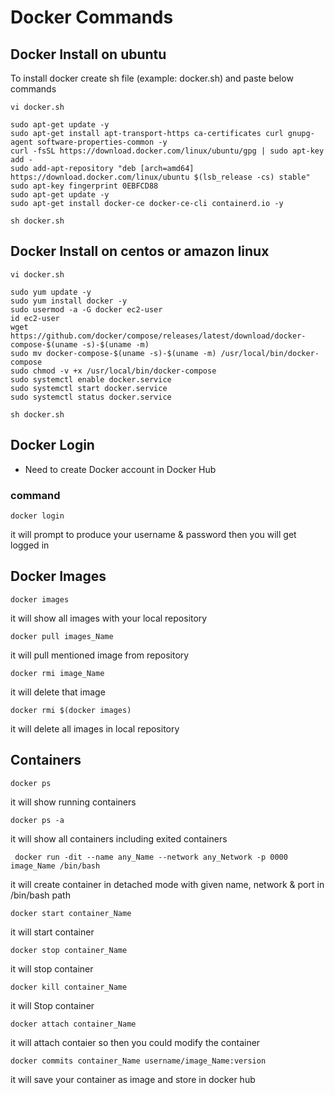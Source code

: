 # Docker Commands

## Docker Install on ubuntu
To install docker create sh file (example: docker.sh) and paste below commands

```
vi docker.sh
```
```
sudo apt-get update -y
sudo apt-get install apt-transport-https ca-certificates curl gnupg-agent software-properties-common -y
curl -fsSL https://download.docker.com/linux/ubuntu/gpg | sudo apt-key add -
sudo add-apt-repository "deb [arch=amd64] https://download.docker.com/linux/ubuntu $(lsb_release -cs) stable"
sudo apt-key fingerprint 0EBFCD88
sudo apt-get update -y
sudo apt-get install docker-ce docker-ce-cli containerd.io -y 
```
```
sh docker.sh
```
## Docker Install on centos or amazon linux

```
vi docker.sh
```
```
sudo yum update -y
sudo yum install docker -y
sudo usermod -a -G docker ec2-user
id ec2-user
wget https://github.com/docker/compose/releases/latest/download/docker-compose-$(uname -s)-$(uname -m) 
sudo mv docker-compose-$(uname -s)-$(uname -m) /usr/local/bin/docker-compose
sudo chmod -v +x /usr/local/bin/docker-compose
sudo systemctl enable docker.service
sudo systemctl start docker.service
sudo systemctl status docker.service
```
```
sh docker.sh
```



## Docker Login
- Need to create Docker account in Docker Hub

### command

    docker login
it will prompt to produce your username & password
then you will get logged in



## Docker Images

    docker images
it will show all images with your local repository

    docker pull images_Name
it will pull mentioned image from repository

    docker rmi image_Name
it will delete that image

    docker rmi $(docker images)
it will delete all images in local repository

## Containers

    docker ps
it will show running containers

    docker ps -a
it will show all containers including exited containers

     docker run -dit --name any_Name --network any_Network -p 0000 image_Name /bin/bash
it will create container in detached mode with given name, network & port in /bin/bash path

    docker start container_Name
it will start container

    docker stop container_Name
it will stop container

    docker kill container_Name
it will Stop container

    docker attach container_Name
it will attach contaier so then you could modify the container

    docker commits container_Name username/image_Name:version
it will save your container as image and store in docker hub


